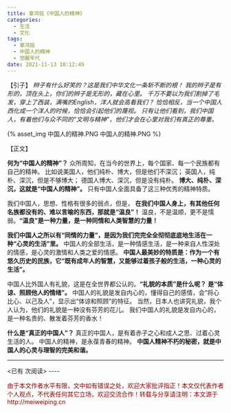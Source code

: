 ```yaml
---
title: 辜鸿铭《中国人的精神》
categories:
  - 生活
  - 文化
tags:
  - 辜鸿铭
  - 中国人的精神
  - 觉醒年代
date: 2021-11-13 18:12:49
---
```


【引子】
*辫子有什么好笑的？这是我们中华文化一条斩不断的根！*
*我的辫子是有形的，顶在头上，你们的辫子是无形的，藏在心里。*
*千万不要以为我们割掉了毛发，穿上了西装，满嘴的English，洋人就会高看我们？*
*恰恰相反，当一个中国人西化成一个洋人的时候，恰恰会引起他们的蔑视。*
*只有让他们看到，我们中国人，有着他们与众不同的“文明与精神”，他们才会在心里对我们有真正的尊重。*


{% asset_img 中国人的精神.PNG 中国人的精神.PNG %} 

【正文】

**何为“中国人的精神”？**
众所周知，在当今的世界上，每个国家、每一个民族都有自己的精神。
比如说美国人，他们纯朴、博大，但是他们不深沉；
英国人，纯朴、深沉，但是不够博大；
德国人博大、深沉，但是没有纯朴。
**博大、纯朴、深沉，这就是“中国人的精神”。**
只有中国人全面具备了这三种优秀的精神特质。

我们中国人，思想、性格有很多的弱点，但是，
**在我们中国人身上，有其他任何名族都没有的、难以言喻的东西，那就是“温良”！**
温良，不是温顺，更不是懦弱。**“温良”是一种力量，是一种同情和人类智慧的力量！**

**我们中国人之所以有“同情的力量”，是因为我们完完全全彻彻底底地生活在一种“心灵的生活”里。**
中国人的全部生活，是一种情感生活，是一种来自人性深处的情感，是心灵的激情和人类之爱的情感。
**中国人最美妙的特质是：作为一个有悠久历史的民族，它“既有成年人的智慧，又能够过着孩子般的生活，一种心灵的生活”。**

中国人比外国人有礼貌，这是在全世界都公认的。**“礼貌的本质”是什么呢？**
**是“体谅、照顾他人的情绪”。**
中国人的礼貌是发自内心的，懂得自己的感情，会“将心比心、以己及人”，显示出“体谅和照顾”的特征。
当然，日本人也讲究礼貌，我个人认为，他们的礼貌是一种没有芬芳的花儿。
我们中国人的礼貌是发自内心的，是一种名贵的、散发着芬芳的香水！

**什么是“真正的中国人”？**
真正的中国人，是有着赤子之心和成人之思、过着心灵生活的人。
中国人的精神，是永葆青春的精神。
**中国人精神不朽的秘密，就是中国人的心灵与理智的完美和谐。**

----
<span id="busuanzi_container_page_pv">
<已有 <span id="busuanzi_value_page_pv"></span> 次阅读>
</span>
----

<p style="color:darkred"> 由于本文作者水平有限，文中如有错误之处，欢迎大家批评指正！本文仅代表作者个人观点，不代表任何其它立场，欢迎交流合作！转载与分享请注明：本文源于 http://meiweiping.cn </p>
